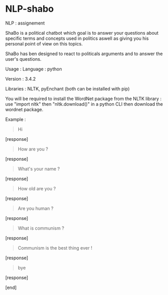 # NLP-shabo
NLP : assignement

ShaBo is a political chatbot which goal is to answer your questions about specific terms and concepts used in politics aswell as giving you his personal point of view on this topics.

ShaBo has ben designed to react to politicals arguments and to answer the user's questions.

Usage :
Language : python
    
Version : 3.4.2
    
Libraries : NLTK, pyEnchant (both can be installed with pip)

You will be required to install the WordNet package from the NLTK library : use "import nltk" then "nltk.download()" in a python CLI then download the wordnet package.

Example :
>Hi

[response]

>How are you ?

[response]

>What's your name ?

[response]

>How old are you ?

[response]

>Are you human ?

[response]

>What is communism ?

[response]

>Communism is the best thing ever !

[response]

>bye

[response]

[end]

